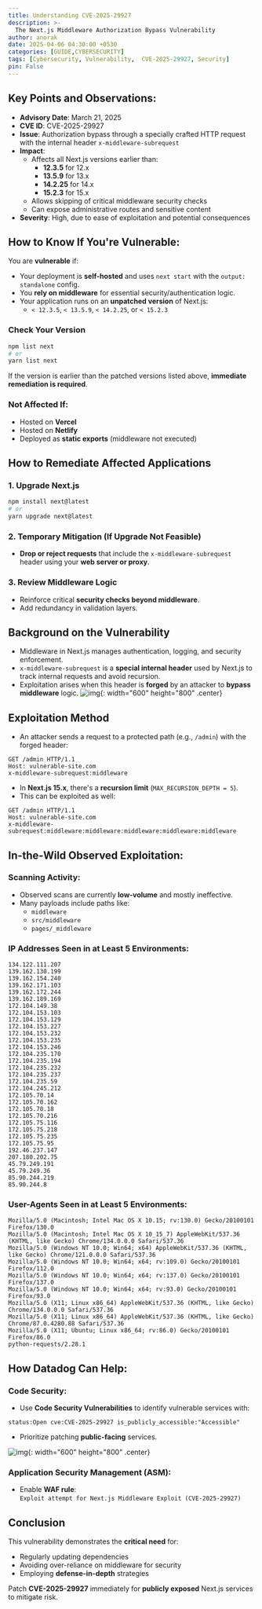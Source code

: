 ```yaml
--- 
title: Understanding CVE-2025-29927
description: >-
  The Next.js Middleware Authorization Bypass Vulnerability
author: anorak
date: 2025-04-06 04:30:00 +0530
categories: [GUIDE,CYBERSECURITY]
tags: [Cybersecurity, Vulnerability,  CVE-2025-29927, Security]
pin: False
--- 
```





##  Key Points and Observations:

- **Advisory Date**: March 21, 2025
- **CVE ID**: CVE-2025-29927
- **Issue**: Authorization bypass through a specially crafted HTTP request with the internal header `x-middleware-subrequest`
- **Impact**:
  - Affects all Next.js versions earlier than:
    - **12.3.5** for 12.x
    - **13.5.9** for 13.x
    - **14.2.25** for 14.x
    - **15.2.3** for 15.x
  - Allows skipping of critical middleware security checks
  - Can expose administrative routes and sensitive content
- **Severity**: High, due to ease of exploitation and potential consequences

 

##  How to Know If You're Vulnerable:

You are **vulnerable** if:

- Your deployment is **self-hosted** and uses `next start` with the `output: standalone` config.
- You **rely on middleware** for essential security/authentication logic.
- Your application runs on an **unpatched version** of Next.js:
  - `< 12.3.5`, `< 13.5.9`, `< 14.2.25`, or `< 15.2.3`

### Check Your Version

```bash
npm list next
# or
yarn list next
```

If the version is earlier than the patched versions listed above, **immediate remediation is required**.

### Not Affected If:

- Hosted on **Vercel**
- Hosted on **Netlify**
- Deployed as **static exports** (middleware not executed)

 

## How to Remediate Affected Applications

### 1. Upgrade Next.js

```bash
npm install next@latest
# or
yarn upgrade next@latest
```

### 2. Temporary Mitigation (If Upgrade Not Feasible)

- **Drop or reject requests** that include the `x-middleware-subrequest` header using your **web server or proxy**.

### 3. Review Middleware Logic

- Reinforce critical **security checks beyond middleware**.
- Add redundancy in validation layers.

 

## Background on the Vulnerability

- Middleware in Next.js manages authentication, logging, and security enforcement.
- `x-middleware-subrequest` is a **special internal header** used by Next.js to track internal requests and avoid recursion.
- Exploitation arises when this header is **forged** by an attacker to **bypass middleware** logic.
![img](/assets/img/202504/execution_flow.avif){: width="600" height="800"  .center}

 

## Exploitation Method

- An attacker sends a request to a protected path (e.g., `/admin`) with the forged header:

```http
GET /admin HTTP/1.1
Host: vulnerable-site.com
x-middleware-subrequest:middleware
```

- In **Next.js 15.x**, there's a **recursion limit** (`MAX_RECURSION_DEPTH = 5`).
- This can be exploited as well:

```http
GET /admin HTTP/1.1
Host: vulnerable-site.com
x-middleware-subrequest:middleware:middleware:middleware:middleware:middleware
```

 

##  In-the-Wild Observed Exploitation:

###  Scanning Activity:

- Observed scans are currently **low-volume** and mostly ineffective.
- Many payloads include paths like:
  - `middleware`
  - `src/middleware`
  - `pages/_middleware`

###  IP Addresses Seen in at Least 5 Environments:

```
134.122.111.207
139.162.130.199
139.162.154.240
139.162.171.103
139.162.172.244
139.162.189.169
172.104.149.38
172.104.153.103
172.104.153.129
172.104.153.227
172.104.153.232
172.104.153.235
172.104.153.246
172.104.235.170
172.104.235.194
172.104.235.232
172.104.235.237
172.104.235.59
172.104.245.212
172.105.70.14
172.105.70.162
172.105.70.18
172.105.70.216
172.105.75.116
172.105.75.218
172.105.75.235
172.105.75.95
192.46.237.147
207.180.202.75
45.79.249.191
45.79.249.36
85.90.244.219
85.90.244.8
```

### User-Agents Seen in at Least 5 Environments:

```
Mozilla/5.0 (Macintosh; Intel Mac OS X 10.15; rv:130.0) Gecko/20100101 Firefox/130.0
Mozilla/5.0 (Macintosh; Intel Mac OS X 10_15_7) AppleWebKit/537.36 (KHTML, like Gecko) Chrome/134.0.0.0 Safari/537.36
Mozilla/5.0 (Windows NT 10.0; Win64; x64) AppleWebKit/537.36 (KHTML, like Gecko) Chrome/121.0.0.0 Safari/537.36
Mozilla/5.0 (Windows NT 10.0; Win64; x64; rv:109.0) Gecko/20100101 Firefox/112.0
Mozilla/5.0 (Windows NT 10.0; Win64; x64; rv:137.0) Gecko/20100101 Firefox/137.0
Mozilla/5.0 (Windows NT 10.0; Win64; x64; rv:93.0) Gecko/20100101 Firefox/93.0
Mozilla/5.0 (X11; Linux x86_64) AppleWebKit/537.36 (KHTML, like Gecko) Chrome/134.0.0.0 Safari/537.36
Mozilla/5.0 (X11; Linux x86_64) AppleWebKit/537.36 (KHTML, like Gecko) Chrome/87.0.4280.88 Safari/537.36
Mozilla/5.0 (X11; Ubuntu; Linux x86_64; rv:86.0) Gecko/20100101 Firefox/86.0
python-requests/2.28.1
```

 

##  How Datadog Can Help:

### Code Security:

- Use **Code Security Vulnerabilities** to identify vulnerable services with:

```plaintext
status:Open cve:CVE-2025-29927 is_publicly_accessible:"Accessible"
```

- Prioritize patching **public-facing** services.

![img](/assets/img/202504/patches.avif){: width="600" height="800"  .center}

### Application Security Management (ASM):

- Enable **WAF rule**:  
  `Exploit attempt for Next.js Middleware Exploit (CVE-2025-29927)`

 

## Conclusion

This vulnerability demonstrates the **critical need** for:
- Regularly updating dependencies
- Avoiding over-reliance on middleware for security
- Employing **defense-in-depth** strategies

Patch **CVE-2025-29927** immediately for **publicly exposed** Next.js services to mitigate risk.
